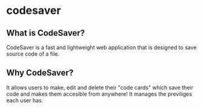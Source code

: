 # codesaver

## What is CodeSaver?
CodeSaver is a fast and lightweight web application that is designed to save source code of a file.

## Why CodeSaver?
It allows users to make, edit and delete their "code cards" which save their code and makes them accesible from anywhere!
It manages the previliges each user has.
